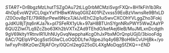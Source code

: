 $START$+DrBbgzMzLhutTSZgOAu72tLLg0rbMCMziSvgrFXQr+8H1kFih1b3Rx4hOpEvoW2VCL0qjxYxf1HBwKWsq0GIIZ401PiZvxss59EoBzVlwnsRe9BfxLD/Z0Oov8pTE/79iR8yrPewI9Ncx7JklJvIEhC2ip1ui5wvCXCOhYVLggZho3FokjgJdKU8jTjtq6nKJa7k+pI7SFeRX1yUk+97aH8BTUnSYgnNRxPWY5WwZAaYP6QU2ZIwl7Lq9ZcZbo63Kh2bVXTxZAd9TEhdO/kefAej6leB/MuJMLxnDcdgth9gV69kltyYRtnvIR1UhNUyGvqNwpphaKcgOhJxPbxMOrQnpUGj0/3biooFdg6AC/7QEIpVPQcgSst5GlwCLoOQDDLfw7djpeJ/Iq4y6B7BoH6kCvUHjBk+/yoIwFxyPri8KzOerZRjAFOry/0QCnl2egG25oDL4XgMoDqgSfZKQ==$END$